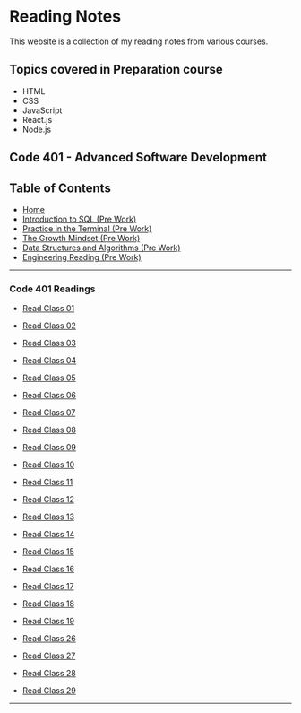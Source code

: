 # Reading Notes

This website is a collection of my reading notes from various courses.

## Topics covered in Preparation course

- HTML
- CSS
- JavaScript
- React.js
- Node.js

## Code 401 - Advanced Software Development

## Table of Contents

- [Home](./README.md)
- [Introduction to SQL (Pre Work)](Introduction_to_SQL.md)
- [Practice in the Terminal (Pre Work)](./PrepPracticeintheTerminal.md)
- [The Growth Mindset (Pre Work)](./PrepTheGrowthMindset.md)
- [Data Structures and Algorithms (Pre Work)](./Data_Structures_and_Algorithms.md)
- [Engineering Reading (Pre Work)](./Engineering_Readings.md)

---

### Code 401 Readings

- [Read Class 01](./Readings/Class01.md)

- [Read Class 02](./Readings/Class02.md)

- [Read Class 03](./Readings/Class03.md)

- [Read Class 04](./Readings/Class04.md)

- [Read Class 05](./Readings/Class05.md)

- [Read Class 06](./Readings/Class06.md)

- [Read Class 07](./Readings/Class07.md)

- [Read Class 08](./Readings/Class08.md)

- [Read Class 09](./Readings/Class09.md)

- [Read Class 10](./Readings/Class10.md)

- [Read Class 11](./Readings/Class11.md)

- [Read Class 12](./Readings/Class12.md)

- [Read Class 13](./Readings/Class13.md)

- [Read Class 14](./Readings/Class14.md)

- [Read Class 15](./Readings/Class15.md)

- [Read Class 16](./Readings/Class16.md)

- [Read Class 17](./Readings/Class17.md)

- [Read Class 18](./Readings/Class18.md)

- [Read Class 19](./Readings/Class19.md)

- [Read Class 26](./Readings/Class26.md)

- [Read Class 27](./Readings/Class27.md)

- [Read Class 28](./Readings/Class28.md)

- [Read Class 29](./Readings/Class29.md)


---
